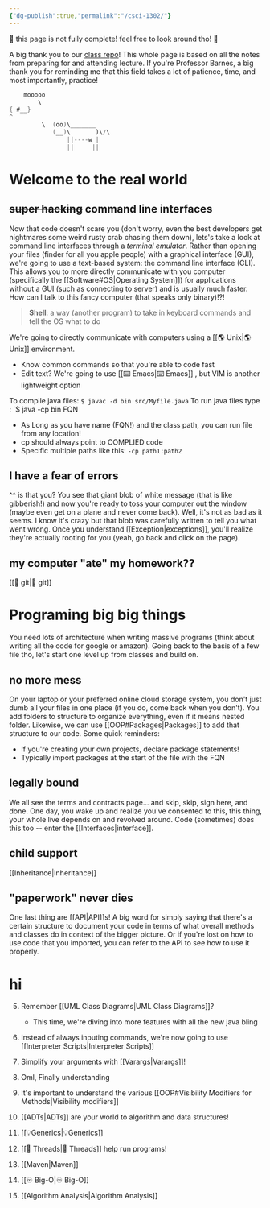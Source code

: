 ```yaml
---
{"dg-publish":true,"permalink":"/csci-1302/"}
---
```


🚨 this page is not fully complete! feel free to look around tho! 🚨

A big thank you to our [class repo](https://github.com/cs1302uga)! This whole page is based on all the notes from preparing for and attending lecture. If you're Professor Barnes, a big thank you for reminding me that this field takes a lot of patience, time, and most importantly, practice! 

```java
	mooooo
        \  
{ #__}
^
         \  (oo)\_______
            (__)\       )\/\
                ||----w |
                ||     ||
```



# Welcome to the real world
## ~~super hacking~~ command line interfaces
Now that code doesn't scare you (don't worry, even the best developers get nightmares some weird rusty crab chasing them down), lets's take a look at command line interfaces through a *terminal emulator*. Rather than opening your files (finder for all you apple people) with a graphical interface (GUI), we're going to use a text-based system: the command line interface (CLI). This allows you to more directly communicate with you computer (specifically the [[Software#OS\|Operating System]]) for applications without a GUI (such as connecting to server) and is usually much faster. How can I talk to this fancy computer (that speaks only binary)!?! 

> **Shell**: a way (another program) to take in keyboard commands and tell the OS what to do




We're going to directly communicate with computers using a [[🌎 Unix\|🌎 Unix]] environment. 
- Know common commands so that you're able to code fast 
- Edit text? We're going to use [[⌨️ Emacs\|⌨️ Emacs]] , but VIM is another lightweight option 

To compile java files: `$ javac -d bin src/Myfile.java`
To run java files type : `$ java -cp bin FQN 
- As Long as you have name (FQN!) and the class path, you can run file from any location! 
- cp should always point to COMPLIED code
- Specific multiple paths like this: `-cp path1:path2`
## I have a fear of errors
^^ is that you? You see that giant blob of white message (that is like gibberish!) and now you're ready to toss your computer out the window (maybe even get on a plane and never come back). 
Well, it's not as bad as it seems. I know it's crazy but that blob was carefully written to tell you what went wrong. Once you understand [[Exception\|exceptions]], you'll realize they're actually rooting for you (yeah, go back and click on the page). 

## my computer "ate" my homework??
 [[🤖 git\|🤖 git]]

# Programing big big things 
You need lots of architecture when writing massive programs (think about writing all the code for google or amazon). Going back to the basis of a few file tho, let's start one level up from classes and build on. 
## no more mess
On your laptop or your preferred online cloud storage system, you don't just dumb all your files in one place (if you do, come back when you don't). You add folders to structure to organize everything, even if it means nested folder. Likewise, we can use [[OOP#Packages\|Packages]] to add that structure to our code. Some quick reminders:
- If you're creating your own projects, declare package statements! 
- Typically import packages at the start of the file with the FQN 
## legally bound
We all see the terms and contracts page... and skip, skip, sign here, and done. One day, you wake up and realize you've consented to this, this thing, your whole live depends on and revolved around. Code (sometimes) does this too -- enter the [[Interfaces\|interface]]. 
## child support  
[[Inheritance\|Inheritance]]

## "paperwork" never dies
One last thing are [[API\|API]]s! A big word for simply saying that there's a certain structure to document your code in terms of what overall methods and classes do in context of the bigger picture. Or if you're lost on how to use code that you imported, you can refer to the API to see how to use it properly. 


# hi 

5. Remember [[UML Class Diagrams\|UML Class Diagrams]]?
	- This time, we're diving into more features with all the new java bling
6. Instead of always inputing commands, we're now going to use [[Interpreter Scripts\|Interpreter Scripts]]
7. Simplify your arguments with [[Varargs\|Varargs]]! 
8. Oml, Finally understanding

10. It's important to understand the various [[OOP#Visibility Modifiers for Methods\|Visibility modifiers]]
11. [[ADTs\|ADTs]] are your world to algorithm and data structures!
12. [[💡Generics\|💡Generics]]
13. [[🧵 Threads\|🧵 Threads]] help run programs! 
14. [[Maven\|Maven]] 
15. [[♾️ Big-O\|♾️ Big-O]]
16. [[Algorithm Analysis\|Algorithm Analysis]]


